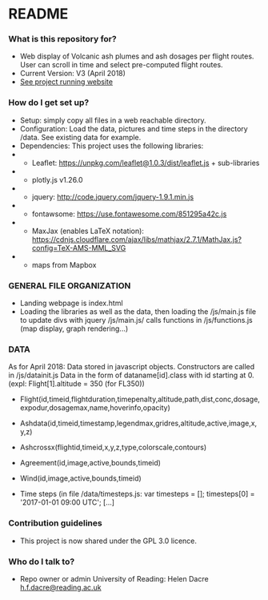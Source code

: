 # README #

### What is this repository for? ###

* Web display of Volcanic ash plumes and ash dosages per flight routes. User can scroll in time and select pre-computed flight routes.
* Current Version: V3 (April 2018)
* [See project running website](http://www.met.reading.ac.uk/ash-dosage)

### How do I get set up? ###

* Setup: simply copy all files in a web reachable directory.
* Configuration: Load the data, pictures and time steps in the directory /data. See existing data for example.
* Dependencies: This project uses the following libraries:
* * Leaflet: https://unpkg.com/leaflet@1.0.3/dist/leaflet.js + sub-libraries
* * plotly.js v1.26.0
* * jquery: http://code.jquery.com/jquery-1.9.1.min.js
* * fontawsome: https://use.fontawesome.com/851295a42c.js
* * MaxJax (enables LaTeX notation): https://cdnjs.cloudflare.com/ajax/libs/mathjax/2.7.1/MathJax.js?config=TeX-AMS-MML_SVG
* * maps from Mapbox


### GENERAL FILE ORGANIZATION ###
* Landing webpage is index.html
* Loading the libraries as well as the data, then loading the /js/main.js file to update divs with jquery
/js/main.js/ calls functions in /js/functions.js (map display, graph rendering...)


### DATA ###
As for April 2018: Data stored in javascript objects. Constructors are called in /js/datainit.js
Data in the form of dataname[id].class with id starting at 0. (expl: Flight[1].altitude = 350 (for FL350))

* Flight(id,timeid,flightduration,timepenalty,altitude,path,dist,conc,dosage,expodur,dosagemax,name,hoverinfo,opacity)
* Ashdata(id,timeid,timestamp,legendmax,gridres,altitude,active,image,x,y,z)
* Ashcrossx(flightid,timeid,x,y,z,type,colorscale,contours)
* Agreement(id,image,active,bounds,timeid)
* Wind(id,image,active,bounds,timeid)

* Time steps (in file /data/timesteps.js:
    var timesteps = [];
    timesteps[0] = '2017-01-01 09:00 UTC';
	[...]



### Contribution guidelines ###

* This project is now shared under the GPL 3.0 licence.

### Who do I talk to? ###

* Repo owner or admin
University of Reading: Helen Dacre <h.f.dacre@reading.ac.uk>
